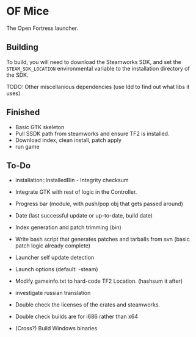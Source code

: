 # OF Mice
The Open Fortress launcher.

## Building
To build, you will need to download the Steamworks SDK, and set
the `STEAM_SDK_LOCATION` environmental variable to the
installation directory of the SDK.

TODO: Other miscellanious dependencies
(use ldd to find out what libs it uses)

## Finished
* Basic GTK skeleton
* Pull SSDK path from steamworks and ensure TF2 is installed.
* Download index, clean install, patch apply
* run game
## To-Do
* installation::InstalledBin - Integrity checksum

* Integrate GTK with rest of logic in the Controller.
* Progress bar (module, with push/pop obj that gets passed around)
* Date (last successful update or up-to-date, build date)

* Index generation and patch trimming (bin)
* Write bash script that generates patches and tarballs from svn
    (basic patch logic already complete)
* Launcher self update detection
* Launch options (default: -steam)
* Modify gameinfo.txt to hard-code TF2 Location. (hashsum it after)
* investigate russian translation

* Double check the licenses of the crates and steamworks.
* Double check builds are for i686 rather than x64
* (Cross?) Build Windows binaries
